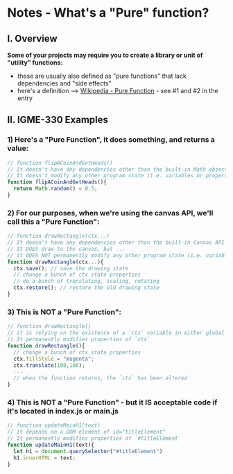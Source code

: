 # Notes - What's a "Pure" function?

## I. Overview

**Some of your projects may require you to create a library or unit of "utility" functions:**
  - these are usually also defined as "pure functions" that lack dependencies and "side effects"
  - here's a definition --> [Wikipedia - Pure Function](https://en.wikipedia.org/wiki/Pure_function) - see #1 and #2 in the entry

## II. IGME-330 Examples

### 1) Here's a "Pure Function", it does something, and returns a value:

```js
// function flipACoinAndGetHeads()
// It doesn't have any dependencies other than the built-in Math object
// It doesn't modify any other program state (i.e. variables or properties of objects) in the program
function flipACoinAndGetHeads(){
  return Math.random() < 0.5;
}
```	
	
### 2) For our purposes, when we're using the canvas API, we'll call this a "Pure Function":

```js
// function drawRectangle(ctx...)
// It doesn't have any dependencies other than the built-in Canvas API
// It DOES draw to the canvas, but ...
// it DOES NOT permanently modify any other program state (i.e. variables or properties of objects) in the program
function drawRectangle(ctx...){
  ctx.save(); // save the drawing state
  // change a bunch of ctx state properties
  // do a bunch of translating, scaling, rotating
  ctx.restore(); // restore the old drawing state
}
```

### 3) This is NOT a "Pure Function":

```js
// function drawRectangle()
// it is relying on the existence of a `ctx` variable in either global or script scope
// It permanently modifies properties of `ctx`
function drawRectangle(){
  // change a bunch of ctx state properties
  ctx.fillStyle = "magenta";
  ctx.translate(100,100);
  ...
  // when the function returns, the `ctx` has been altered
}
```

### 4) This is NOT a "Pure Function" - but it IS acceptable code if it's located in index.js or main.js
	
  
```js
// function updateMainH1(text)
// it depends on a DOM element of id="titleElement"
// It permanently modifies properties of `#titleElement`
function updateMainH1(text){
  let h1 = document.querySelector("#titleElement")
  h1.innerHTML = text;
}
```
